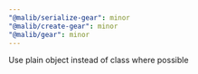 ```yaml
---
"@malib/serialize-gear": minor
"@malib/create-gear": minor
"@malib/gear": minor
---
```


Use plain object instead of class where possible
